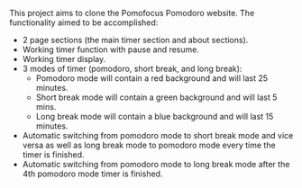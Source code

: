 This project aims to clone the Pomofocus Pomodoro website.
The functionality aimed to be accomplished:
  - 2  page sections (the main timer section and about sections).
  - Working timer function with pause and resume.
  - Working timer display.
  - 3 modes of timer (pomodoro, short break, and long break):
    - Pomodoro mode will contain a red background and will last 25 minutes.
    - Short break mode will contain a green background and will last 5 mins.
    - Long break mode will contain a blue background and will last 15 minutes.
  - Automatic switching from pomodoro mode to short break mode and vice versa
    as well as long break mode to pomodoro mode every time the timer is finished.
  - Automatic switching from pomodoro mode to long break mode after the 4th pomodoro mode timer is finished.
  
    
